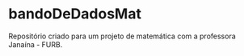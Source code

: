 # bandoDeDadosMat
Repositório criado para um projeto de matemática com a professora Janaína - FURB.
